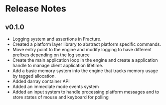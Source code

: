 # Release Notes

## v0.1.0
 * Logging system and assertions in Fracture.
 * Created a platform layer library to abstract platform specific commands.
 * Move entry point to the engine and modify logging to have different prefixes depending on the log source
 * Create the main application loop in the engine and create a application handle to manage client application lifetime.
 * Add a basic memory system into the engine that tracks memory usage by tagged allocation.
 * Added darray container API
 * Added an immediate mode events system
 * Added an input system to handle processing platform messages and to store states of mouse and keyboard for polling